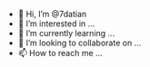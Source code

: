 - 👋 Hi, I’m @7datian
- 👀 I’m interested in ...
- 🌱 I’m currently learning ...
- 💞️ I’m looking to collaborate on ...
- 📫 How to reach me ...

<!---
7datian/7datian is a ✨ special ✨ repository because its `README.md` (this file) appears on your GitHub profile.
You can click the Preview link to take a look at your changes.
--->
